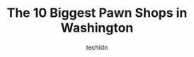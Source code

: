 ---
layout: ampstory
image: https://i0.wp.com/paketmu.com/wp-content/uploads/2023/06/cash-america-pawn-0-in-washington-1686366754.jpeg?resize=640,853
author: techidn
featured: false
description: Explore the diverse Pawn Shop scene in Washington, home to an incredible selection of 10 establishments catering to every taste. Whether youre in search of iconic favorites or undiscovered 
title: The 10 Biggest Pawn Shops in Washington
cover:
   title: The 10 Biggest Pawn Shops in Washington
   subtitle: RICKPATE
   background: https://paketmu.com/wp-content/uploads/2023/06/cash-america-pawn-0-in-washington-1686366754.jpeg

pages: 
 - layout: thirds
   top: <h1>#1 US Pawn</h1>
   bottom: "<p>Fox was amazing!!! He was able to get me the best price for my loan in my time or need. I felt really welcomed at this shop. The two ladies behind the counter was very kn</p>"
   background: https://paketmu.com/wp-content/uploads/2023/06/cash-america-pawn-1-in-washington-1686366755.jpeg
   backgroundblur: true
 - layout: thirds
   top: <h1>#2 US Pawn</h1>
   bottom: "<p>Great customer service, thank you Alma for all of your help. I arrived for a leaf blower that was sold just hours before, and they worked with me to find a comparable ite</p>"
   background: https://paketmu.com/wp-content/uploads/2023/06/cash-america-pawn-2-in-washington-1686366755.jpeg
   cta:
      link: https://paketmu.com/the-10-biggest-pawn-shops-in-washington/
      text: The 10 Biggest Pawn Shops in Washington
 - layout: thirds
   top: <h1>#3 Pawn 1 East Sprague</h1>
   bottom: "<p>I just paid off my new 65inch Samsung TV...brought it home and Im in love lol 5 stars you bet thank you so much</p>"
   background: https://paketmu.com/wp-content/uploads/2023/06/cash-america-pawn-3-in-washington-1686366756.jpeg
   cta:
      link: https://paketmu.com/the-10-biggest-pawn-shops-in-washington/
      text: The 10 Biggest Pawn Shops in Washington
 - layout: thirds
   top: <h1>#4 Bens Loan Inc</h1>
   bottom: "<p>1005 S 2nd St, Renton, WA 98057, United States</p>"
   background: https://images.unsplash.com/photo-1615749413727-825b59a857b5?ixlib=rb-4.0.3&ixid=MnwxMjA3fDB8MHxwaG90by1wYWdlfHx8fGVufDB8fHx8&auto=format&fit=crop&w=640&h=853&q=80
   cta:
      link: https://paketmu.com/the-10-biggest-pawn-shops-in-washington/
      text: The 10 Biggest Pawn Shops in Washington
 - layout: thirds
   top: <h1>#5 Pawn Kings - Jewelry Pawn Shop in Seattle, WA</h1>
   bottom: "<p>14032 Aurora Ave N, Seattle, WA 98133, United States</p>"
   background: https://images.unsplash.com/photo-1595364397663-fca4f075d796?ixlib=rb-4.0.3&ixid=MnwxMjA3fDB8MHxwaG90by1wYWdlfHx8fGVufDB8fHx8&auto=format&fit=crop&w=640&h=853&q=80
   cta:
      link: https://paketmu.com/the-10-biggest-pawn-shops-in-washington/
      text: The 10 Biggest Pawn Shops in Washington
 - layout: thirds
   top: <h1>#6 Cash Northwest</h1>
   bottom: "<p>5910 Pacific Ave SE, Lacey, WA 98503, United States</p>"
   background: https://images.unsplash.com/photo-1509114397022-ed747cca3f65?ixlib=rb-4.0.3&ixid=MnwxMjA3fDB8MHxwaG90by1wYWdlfHx8fGVufDB8fHx8&auto=format&fit=crop&w=640&h=853&q=80
   cta:
      link: https://paketmu.com/the-10-biggest-pawn-shops-in-washington/
      text: The 10 Biggest Pawn Shops in Washington
 - layout: thirds
   top: <h1>#7 A1 Cash Now - We Pay More</h1>
   bottom: "<p>13520 100th Ave NE, Kirkland, WA 98034, United States</p>"
   background: https://images.unsplash.com/photo-1536745287225-21d689278fd1?ixlib=rb-4.0.3&ixid=MnwxMjA3fDB8MHxwaG90by1wYWdlfHx8fGVufDB8fHx8&auto=format&fit=crop&w=640&h=853&q=80
   cta:
      link: https://paketmu.com/the-10-biggest-pawn-shops-in-washington/
      text: The 10 Biggest Pawn Shops in Washington
 - layout: thirds
   middle: Continue reading...
   background: https://images.unsplash.com/photo-1591393223703-56fe1347ac62?ixlib=rb-4.0.3&ixid=MnwxMjA3fDB8MHxwaG90by1wYWdlfHx8fGVufDB8fHx8&auto=format&fit=crop&w=640&h=853&q=80
   cta:
      link: https://paketmu.com/the-10-biggest-pawn-shops-in-washington/
      text: The 10 Biggest Pawn Shops in Washington
      
---